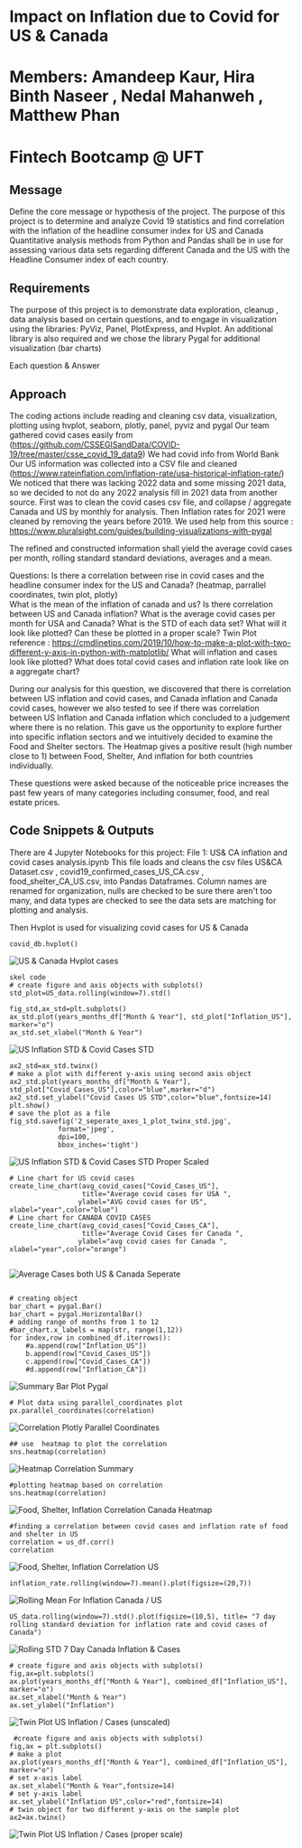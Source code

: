 # Impact on Inflation due to Covid for US & Canada
# Members: Amandeep Kaur, Hira Binth Naseer , Nedal Mahanweh , Matthew Phan
# Fintech Bootcamp @ UFT

## Message 
Define the core message or hypothesis of the project.
The purpose of this project is to determine and analyze Covid 19 statistics and find correlation with the inflation of
the headline consumer index for US and Canada 
Quantitative analysis methods from Python and Pandas shall be in use for assessing various data sets regarding different Canada and the US with the Headline Consumer index of each country. 

## Requirements
The purpose of this project is to demonstrate data exploration, cleanup , data analysis based on certain questions,
and to engage in visualization using the libraries: PyViz, Panel, PlotExpress, and Hvplot. An additional library is also required
and we chose the library Pygal for additional visualization (bar charts)

Each question & Answer

## Approach
The coding actions include reading and cleaning csv data, visualization, plotting using hvplot, seaborn, plotly, panel, pyviz and pygal
Our team gathered covid cases easily from (https://github.com/CSSEGISandData/COVID-19/tree/master/csse_covid_19_data9)
We had covid info from World Bank
Our US information was collected into a CSV file and cleaned (https://www.rateinflation.com/inflation-rate/usa-historical-inflation-rate/)
We noticed that there was lacking 2022 data and some missing 2021 data, so we decided to not do any 2022 analysis
fill in 2021 data from another source. First was to clean the covid cases csv file, and collapse / aggregate Canada and US 
by monthly for analysis. Then Inflation rates for 2021 were cleaned by removing the years before 2019. 
We used help from this source : https://www.pluralsight.com/guides/building-visualizations-with-pygal 

The refined and constructed information shall yield the average covid cases per month, rolling standard standard deviations, averages
and a mean.
 
   Questions: 
   Is there a correlation between rise in covid cases and the headline consumer index for the US and Canada?
   (heatmap, parrallel coordinates, twin plot, plotly)   
   What is the mean of the inflation of canada and us?
   Is there correlation between US and Canada inflation?
   What is the average covid cases per month for USA and Canada?
   What is the STD of each data set? What will it look like plotted? Can these be plotted in a proper scale?
   Twin Plot reference : https://cmdlinetips.com/2019/10/how-to-make-a-plot-with-two-different-y-axis-in-python-with-matplotlib/
   What will inflation and cases look like plotted?
   What does total covid cases and inflation rate look like on a aggregate chart?
   
   During our analysis for this question, we discovered that there is correlation between US inflation and covid cases, and Canada inflation
   and Canada covid cases, however we  also tested to see if there was correlation between US Inflation and Canada inflation which concluded
   to a judgement where there is no relation. This gave us the opportunity to explore further into specific inflation sectors and we intuitively
   decided to examine the Food and Shelter sectors. The Heatmap gives a positive result (high number close to 1) between Food, Shelter, And inflation
   for both countries individually. 
   
  
These questions were asked because of the noticeable price increases the past few years of many categories including consumer, food, and real estate prices.

## Code Snippets & Outputs

There are 4 Jupyter Notebooks for this project:
File 1: US& CA inflation and covid cases analysis.ipynb
This file loads and cleans the csv files US&CA Dataset.csv , covid19_confirmed_cases_US_CA.csv , food_shelter_CA_US.csv, into Pandas Dataframes. Column names
are renamed for organization, nulls are checked to be sure there aren't too many, and data types are checked to see the data sets are matching for plotting and analysis.

Then Hvplot is used for visualizing covid cases for US & Canada
```
covid_db.hvplot()
```
![US & Canada Hvplot cases](/images/covid_cases%20in%20CA%20and%20US%20for%20period%20.png)


```
skel code
# create figure and axis objects with subplots()
std_plot=US_data.rolling(window=7).std()

fig_std,ax_std=plt.subplots()
ax_std.plot(years_months_df["Month & Year"], std_plot["Inflation_US"], marker="o")
ax_std.set_xlabel("Month & Year")
```
![US Inflation STD & Covid Cases STD](/images/2_seperate_axes_1_plot_twinx_.jpg)

```
ax2_std=ax_std.twinx()
# make a plot with different y-axis using second axis object
ax2_std.plot(years_months_df["Month & Year"], std_plot["Covid_Cases_US"],color="blue",marker="d")
ax2_std.set_ylabel("Covid Cases US STD",color="blue",fontsize=14)
plt.show()
# save the plot as a file
fig_std.savefig('2_seperate_axes_1_plot_twinx_std.jpg',
            format='jpeg',
            dpi=100,
            bbox_inches='tight')
```
![US Inflation STD & Covid Cases STD Proper Scaled](/images/2_seperate_axes_1_plot_twinx_std.jpg)
```
# Line chart for US covid cases 
create_line_chart(avg_covid_cases["Covid_Cases_US"],
                  title="Average covid cases for USA ",
                 ylabel="AVG covid cases for US", xlabel="year",color="blue")
# Line chart for CANADA COVID CASES
create_line_chart(avg_covid_cases["Covid_Cases_CA"],
                  title="Average Covid Cases for Canada ",
                 ylabel="avg covid cases for Canada ", xlabel="year",color="orange")
                 

```
![Average Cases both US & Canada Seperate](/images/avg%20covide%20cases%20for%20CA%20and%20US.png)

```

# creating object
bar_chart = pygal.Bar()
bar_chart = pygal.HorizontalBar()
# adding range of months from 1 to 12
#bar_chart.x_labels = map(str, range(1,12))
for index,row in combined_df.iterrows():
    #a.append(row["Inflation_US"])
    b.append(row["Covid_Cases_US"])
    c.append(row["Covid_Cases_CA"])
    #d.append(row["Inflation_CA"])
```
![Summary Bar Plot Pygal](/images/bar%20plot%20pygal.png)

```
# Plot data using parallel_coordinates plot
px.parallel_coordinates(correlation)
```
![Correlation Plotly Parallel Coordinates](/images/correlation%20%20for%20combined%20df%202%20.png)
```
## use  heatmap to plot the correlation 
sns.heatmap(correlation) 
```
![Heatmap Correlation Summary](/images/correlation%20%20for%20combined%20df.png)

```
#plotting heatmap based on correlation
sns.heatmap(correlation)
```
![Food, Shelter, Inflation Correlation Canada Heatmap](/images/correlation%201.png)

```
#finding a correlation between covid cases and inflation rate of food and shelter in US
correlation = us_df.corr()
correlation
```
![Food, Shelter, Inflation Correlation US](/images/correlation%20for%20US.png)



```
inflation_rate.rolling(window=7).mean().plot(figsize=(20,7))
```
![Rolling Mean For Inflation Canada / US](/images/rolling%20.mean%20for%20combined%20df.png)

```
US_data.rolling(window=7).std().plot(figsize=(10,5), title= "7 day rolling standard deviation for inflation rate and covid cases of Canada")
```
![Rolling STD 7 Day Canada Inflation & Cases](/images/rolling%20std%20for%20CA.png)

```
# create figure and axis objects with subplots()
fig,ax=plt.subplots()
ax.plot(years_months_df["Month & Year"], combined_df["Inflation_US"], marker="o")
ax.set_xlabel("Month & Year")
ax.set_ylabel("Inflation")
```
![Twin Plot US Inflation / Cases (unscaled)](/images/Twin%20Plot%20for%20Inflation%20&%20US%20Cases%20for%20Combined%20DataFram.png)

```
 #create figure and axis objects with subplots()
fig,ax = plt.subplots()
# make a plot
ax.plot(years_months_df["Month & Year"], combined_df["Inflation_US"], marker="o")
# set x-axis label
ax.set_xlabel("Month & Year",fontsize=14)
# set y-axis label
ax.set_ylabel("Inflation US",color="red",fontsize=14)
# twin object for two different y-axis on the sample plot
ax2=ax.twinx()
```
![Twin Plot US Inflation / Cases (proper scale)](/images/twin%20plot.png)
